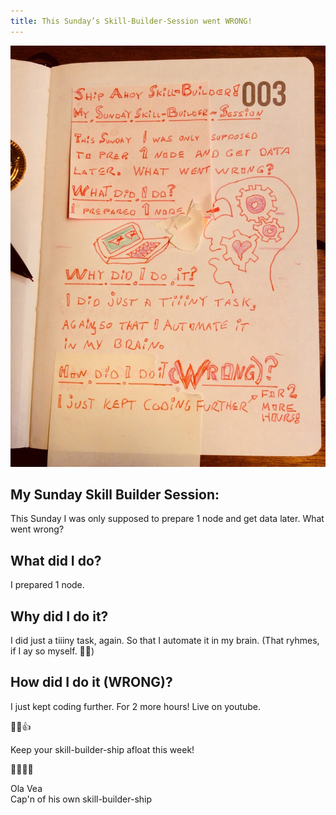 ```yaml
---
title: This Sunday’s Skill-Builder-Session went WRONG!
---
```


![wrong](OlaCast-14-POW-Day-1-WRONG-26.jpeg)

## My Sunday Skill Builder Session:

This Sunday I was only supposed to prepare 1 node and get data later. What went wrong?

## What did I do?

I prepared 1 node.

## Why did I do it?

I did just a tiiiny task, again. So that I automate it in my brain. (That ryhmes, if I ay so myself. 💪😺)

## How did I do it (WRONG)?

I just kept coding further. For 2 more hours! Live on youtube.

💪😺👍

Keep your skill-builder-ship afloat this week!

🔧⛵🏴‍☠️

Ola Vea  
Cap'n of his own skill-builder-ship
